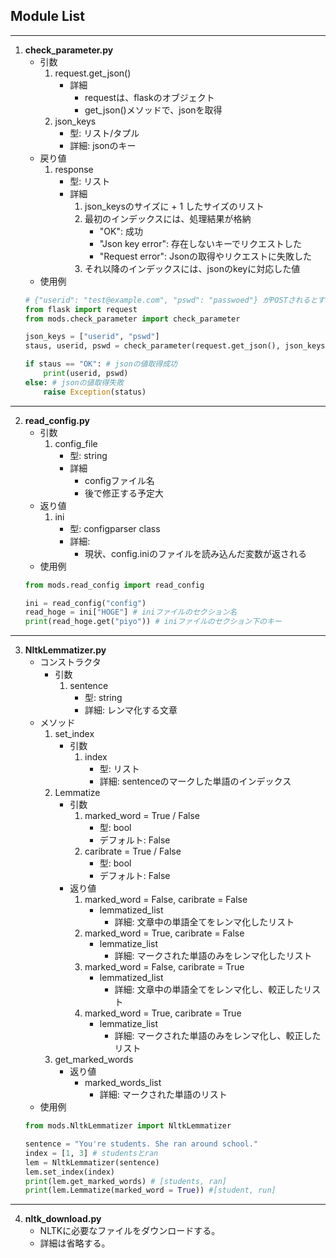 ## Module List
---

1. **check_parameter.py**
    - 引数
        1. request.get_json()
            - 詳細
                - requestは、flaskのオブジェクト
                - get_json()メソッドで、jsonを取得
        2. json_keys
            - 型: リスト/タプル
            - 詳細: jsonのキー
    - 戻り値
        1. response
            - 型: リスト
            - 詳細
                1. json_keysのサイズに + 1 したサイズのリスト
                2. 最初のインデックスには、処理結果が格納
                    - "OK": 成功
                    - "Json key error": 存在しないキーでリクエストした
                    - "Request error": Jsonの取得やリクエストに失敗した
                3. それ以降のインデックスには、jsonのkeyに対応した値
    - 使用例
    ``` python
    # {"userid": "test@example.com", "pswd": "passwoed"} がPOSTされるとする
    from flask import request
    from mods.check_parameter import check_parameter

    json_keys = ["userid", "pswd"]
    staus, userid, pswd = check_parameter(request.get_json(), json_keys)
    
    if staus == "OK": # jsonの値取得成功
        print(userid, pswd)
    else: # jsonの値取得失敗
        raise Exception(status)
    ```
---

2. **read_config.py**
    - 引数
        1. config_file
            - 型: string
            - 詳細
                - configファイル名
                - 後で修正する予定大
    - 返り値
        1. ini
            - 型: configparser class
            - 詳細:
                - 現状、config.iniのファイルを読み込んだ変数が返される
    - 使用例
    ``` python
    from mods.read_config import read_config

    ini = read_config("config")
    read_hoge = ini["HOGE"] # iniファイルのセクション名
    print(read_hoge.get("piyo")) # iniファイルのセクション下のキー
    ```

---

3. **NltkLemmatizer.py**
    - コンストラクタ
        - 引数
            1. sentence
                - 型: string
                - 詳細: レンマ化する文章
    - メソッド
        1. set_index
            - 引数
                1. index
                    - 型: リスト
                    - 詳細: sentenceのマークした単語のインデックス
        2. Lemmatize
            - 引数
                1. marked_word = True / False
                    - 型: bool
                    - デフォルト: False
                2. caribrate = True / False
                    - 型: bool
                    - デフォルト: False
            - 返り値
                1. marked_word = False, caribrate = False
                    - lemmatized_list
                        - 詳細: 文章中の単語全てをレンマ化したリスト
                2. marked_word = True, caribrate = False
                    - lemmatize_list
                        - 詳細: マークされた単語のみをレンマ化したリスト
                3. marked_word = False, caribrate = True
                    - lemmatized_list
                        - 詳細: 文章中の単語全てをレンマ化し、較正したリスト
                4. marked_word = True, caribrate = True
                    - lemmatize_list
                        - 詳細: マークされた単語のみをレンマ化し、較正したリスト
        3. get_marked_words
            - 返り値
                - marked_words_list
                    - 詳細: マークされた単語のリスト
    - 使用例
    ``` python
    from mods.NltkLemmatizer import NltkLemmatizer

    sentence = "You're students. She ran around school."
    index = [1, 3] # studentsとran
    lem = NltkLemmatizer(sentence)
    lem.set_index(index)
    print(lem.get_marked_words) # [students, ran]
    print(lem.Lemmatize(marked_word = True)) #[student, run]
    ```

---

4. **nltk_download.py**
    - NLTKに必要なファイルをダウンロードする。
    - 詳細は省略する。